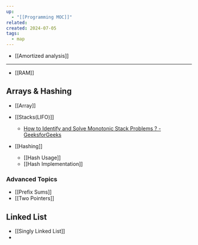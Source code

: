 ```yaml
---
up:
  - "[[Programming MOC]]"
related: 
created: 2024-07-05
tags:
  - map
---
```

- [[Amortized analysis]]
---
- [[RAM]]
## Arrays & Hashing
- [[Array]]
- [[Stacks(LIFO)]]
	- [How to Identify and Solve Monotonic Stack Problems ? - GeeksforGeeks](https://www.geeksforgeeks.org/how-to-identify-and-solve-monotonic-stack-problems/)

- [[Hashing]]
	- [[Hash Usage]]
	- [[Hash Implementation]]

### Advanced Topics
- [[Prefix Sums]]
- [[Two Pointers]]
## Linked List
- [[Singly Linked List]]
- 
